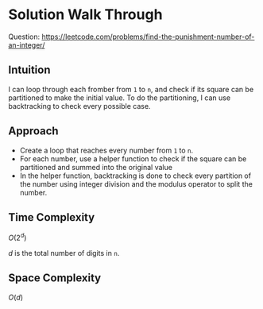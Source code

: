 # Solution Walk Through
Question: https://leetcode.com/problems/find-the-punishment-number-of-an-integer/

## Intuition
I can loop through each fromber from `1` to `n`, and check if its square can be partitioned to make the initial value. To do the partitioning, I can use backtracking to check every possible case.

## Approach
- Create a loop that reaches every number from `1` to `n`.
- For each number, use a helper function to check if the square can be partitioned and summed into the original value
- In the helper function, backtracking is done to check every partition of the number using integer division and the modulus operator to split the number.

## Time Complexity
$O(2^{d})$

$d$ is the total number of digits in `n`.

## Space Complexity
$O(d)$